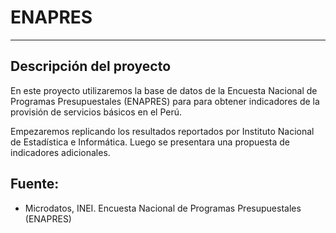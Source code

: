 # ENAPRES
--------------
## Descripción del proyecto
En este proyecto utilizaremos la base de datos de la Encuesta Nacional de Programas Presupuestales (ENAPRES) para para obtener indicadores de la provisión de servicios básicos en el Perú. 

Empezaremos replicando los resultados reportados por Instituto Nacional de Estadística e Informática. Luego se presentara una propuesta de indicadores adicionales.

## Fuente:
- Microdatos, INEI. Encuesta Nacional de Programas Presupuestales (ENAPRES)

